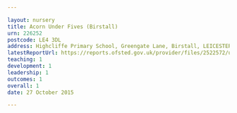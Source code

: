 ```yaml
---

layout: nursery
title: Acorn Under Fives (Birstall)
urn: 226252
postcode: LE4 3DL
address: Highcliffe Primary School, Greengate Lane, Birstall, LEICESTER, LE4 3DL
latestReportUrl: https://reports.ofsted.gov.uk/provider/files/2522572/urn/226252.pdf
teaching: 1
development: 1
leadership: 1
outcomes: 1
overall: 1
date: 27 October 2015

---
```


